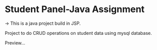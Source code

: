 # Student Panel-Java Assignment

-> This is a java project build in JSP.

Project to do CRUD operations on student data using mysql database.

Preview...
